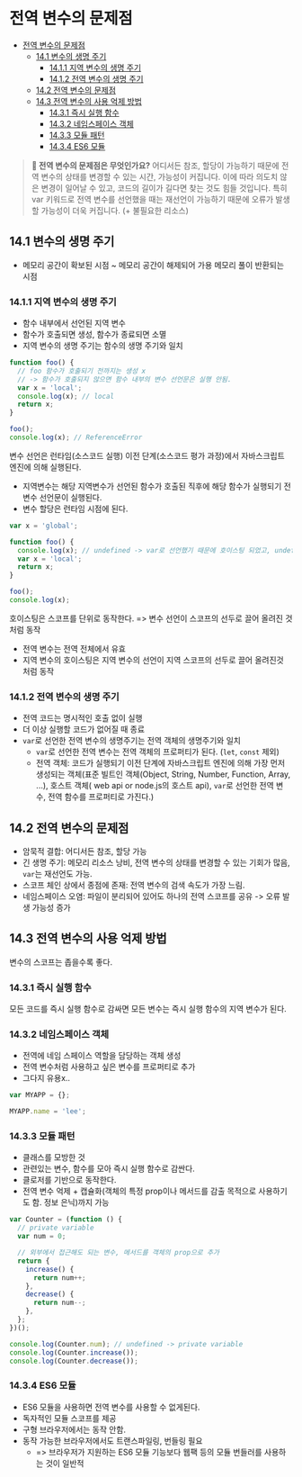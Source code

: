 # 전역 변수의 문제점

- [전역 변수의 문제점](#전역-변수의-문제점)
  - [14.1 변수의 생명 주기](#141-변수의-생명-주기)
    - [14.1.1 지역 변수의 생명 주기](#1411-지역-변수의-생명-주기)
    - [14.1.2 전역 변수의 생명 주기](#1412-전역-변수의-생명-주기)
  - [14.2 전역 변수의 문제점](#142-전역-변수의-문제점)
  - [14.3 전역 변수의 사용 억제 방법](#143-전역-변수의-사용-억제-방법)
    - [14.3.1 즉시 실행 함수](#1431-즉시-실행-함수)
    - [14.3.2 네임스페이스 객체](#1432-네임스페이스-객체)
    - [14.3.3 모듈 패턴](#1433-모듈-패턴)
    - [14.3.4 ES6 모듈](#1434-es6-모듈)

> **🥸 전역 변수의 문제점은 무엇인가요?** 어디서든 참조, 할당이 가능하기 때문에 전역 변수의 상태를 변경할 수 있는 시간, 가능성이 커집니다. 이에 따라 의도치 않은 변경이 일어날 수 있고, 코드의 길이가 길다면 찾는 것도 힘들 것입니다. 특히 var 키워드로 전역 변수를 선언했을 때는 재선언이 가능하기 때문에 오류가 발생할 가능성이 더욱 커집니다. (+ 불필요한 리소스)

## 14.1 변수의 생명 주기

- 메모리 공간이 확보된 시점 ~ 메모리 공간이 해제되어 가용 메모리 풀이 반환되는 시점

### 14.1.1 지역 변수의 생명 주기

- 함수 내부에서 선언된 지역 변수
- 함수가 호출되면 생성, 함수가 종료되면 소멸
- 지역 변수의 생명 주기는 함수의 생명 주기와 일치

```javascript
function foo() {
  // foo 함수가 호출되기 전까지는 생성 x
  // -> 함수가 호출되지 않으면 함수 내부의 변수 선언문은 실행 안됨.
  var x = 'local';
  console.log(x); // local
  return x;
}

foo();
console.log(x); // ReferenceError
```

변수 선언은 런타임(소스코드 실행) 이전 단계(소스코드 평가 과정)에서 자바스크립트 엔진에 의해 실행된다.

- 지역변수는 해당 지역변수가 선언된 함수가 호출된 직후에 해당 함수가 실행되기 전 변수 선언문이 실행된다.
- 변수 할당은 런타임 시점에 된다.

```javascript
var x = 'global';

function foo() {
  console.log(x); // undefined -> var로 선언했기 때문에 호이스팅 되었고, undefined로 초기화까지 되어있음.
  var x = 'local';
  return x;
}

foo();
console.log(x);
```

호이스팅은 스코프를 단위로 동작한다. => 변수 선언이 스코프의 선두로 끌어 올려진 것처럼 동작

- 전역 변수는 전역 전체에서 유효
- 지역 변수의 호이스팅은 지역 변수의 선언이 지역 스코프의 선두로 끌어 올려진것 처럼 동작

### 14.1.2 전역 변수의 생명 주기

- 전역 코드는 명시적인 호출 없이 실행
- 더 이상 실행할 코드가 없어질 때 종료
- `var`로 선언한 전역 변수의 생명주기는 전역 객체의 생명주기와 일치
  - `var`로 선언한 전역 변수는 전역 객체의 프로퍼티가 된다. (`let`, `const` 제외)
  - 전역 객체: 코드가 실행되기 이전 단계에 자바스크립트 엔진에 의해 가장 먼저 생성되는 객체(표준 빌트인 객체(Object, String, Number, Function, Array, ...), 호스트 객체(
    web api or node.js의 호스트 api), `var`로 선언한 전역 변수, 전역 함수를 프로퍼티로 가진다.)

## 14.2 전역 변수의 문제점

- 암묵적 결합: 어디서든 참조, 할당 가능
- 긴 생명 주기: 메모리 리소스 낭비, 전역 변수의 상태를 변경할 수 있는 기회가 많음, `var`는 재선언도 가능.
- 스코프 체인 상에서 종점에 존재: 전역 변수의 검색 속도가 가장 느림.
- 네임스페이스 오염: 파일이 분리되어 있어도 하나의 전역 스코프를 공유 -> 오류 발생 가능성 증가

## 14.3 전역 변수의 사용 억제 방법

변수의 스코프는 좁을수록 좋다.

### 14.3.1 즉시 실행 함수

모든 코드를 즉시 실행 함수로 감싸면 모든 변수는 즉시 실행 함수의 지역 변수가 된다.

### 14.3.2 네임스페이스 객체

- 전역에 네임 스페이스 역할을 담당하는 객체 생성
- 전역 변수처럼 사용하고 싶은 변수를 프로퍼티로 추가
- 그다지 유용x..

```javascript
var MYAPP = {};

MYAPP.name = 'lee';
```

### 14.3.3 모듈 패턴

- 클래스를 모방한 것
- 관련있는 변수, 함수를 모아 즉시 실행 함수로 감싼다.
- 클로저를 기반으로 동작한다.
- 전역 변수 억제 + 캡슐화(객체의 특정 prop이나 메서드를 감출 목적으로 사용하기도 함. 정보 은닉)까지 가능

```javascript
var Counter = (function () {
  // private variable
  var num = 0;

  // 외부에서 접근해도 되는 변수, 메서드를 객체의 prop으로 추가
  return {
    increase() {
      return num++;
    },
    decrease() {
      return num--;
    },
  };
})();

console.log(Counter.num); // undefined -> private variable
console.log(Counter.increase());
console.log(Counter.decrease());
```

### 14.3.4 ES6 모듈

- ES6 모듈을 사용하면 전역 변수를 사용할 수 없게된다.
- 독자적인 모듈 스코프를 제공
- 구형 브라우저에서는 동작 안함.
- 동작 가능한 브라우저에서도 트랜스파일링, 번들링 필요
  - => 브라우저가 지원하는 ES6 모듈 기능보다 웹팩 등의 모듈 번들러를 사용하는 것이 일반적
